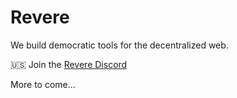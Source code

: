 # Revere

We build democratic tools for the decentralized web.

🇺🇸 Join the [Revere Discord](https://discord.com/channels/1049918494008938517/1049927399715913818) 

More to come...
